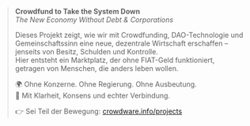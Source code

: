 >**Crowdfund to Take the System Down**  
>*The New Economy Without Debt & Corporations*  
>
> Dieses Projekt zeigt, wie wir mit Crowdfunding, DAO-Technologie und Gemeinschaftssinn eine neue, dezentrale Wirtschaft erschaffen – jenseits von Besitz, Schulden und Kontrolle.  
> Hier entsteht ein Marktplatz, der ohne FIAT-Geld funktioniert, getragen von Menschen, die anders leben wollen.  
>
> 🌍 Ohne Konzerne. Ohne Regierung. Ohne Ausbeutung.  
> 🤝 Mit Klarheit, Konsens und echter Verbindung.  
>
> 👉 Sei Teil der Bewegung: [crowdware.info/projects](https://crowdware.info/projects)
